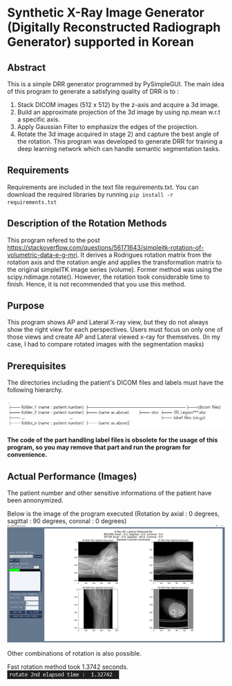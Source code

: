 # Synthetic X-Ray Image Generator (Digitally Reconstructed Radiograph Generator) supported in Korean

## Abstract
This is a simple DRR generator programmed by PySimpleGUI. The main idea of this program to generate a satisfying quality of DRR is to :
1) Stack DICOM images (512 x 512) by the z-axis and acquire a 3d image.
2) Build an approximate projection of the 3d image by using np.mean w.r.t a specific axis.
3) Apply Gaussian Filter to emphasize the edges of the projection.
4) Rotate the 3d image acquired in stage 2) and capture the best angle of the rotation.
This program was developed to generate DRR for training a deep learning network which can handle semantic segmentation tasks.

## Requirements
Requirements are included in the text file requirements.txt. You can download the required libraries by running
`pip install -r requirements.txt`

## Description of the Rotation Methods
This program refered to the post https://stackoverflow.com/questions/56171643/simpleitk-rotation-of-volumetric-data-e-g-mri. 
It derives a Rodrigues rotation matrix from the rotation axis and the rotation angle and applies the transformation matrix to 
the original simpleITK image series (volume).
Former method was using the scipy.ndimage.rotate(). However, the rotation took considerable time to finish. Hence, it is not recommended that
you use this method.

## Purpose
This program shows AP and Lateral X-ray view, but they do not always show the right view for each perspectives. Users must focus on only one of
those views and create AP and Lateral viewed x-ray for themselves. (In my case, I had to compare rotated images with the segmentation masks)

## Prerequisites
The directories including the patient's DICOM files and labels must have the following hierarchy.

![Alt text](./file_hier.jpg "file hierarchy")                   

**The code of the part handling label files is obsolete for the usage of this program, so you may remove that part and run the program for convenience.**

## Actual Performance (Images)
The patient number and other sensitive informations of the patient have been annonymized.

Below is the image of the program executed (Rotation by axial : 0 degrees, sagittal : 90 degrees, coronal : 0 degrees) 
![Alt text](./outlook.jpg "DRR Generated")

Other combinations of rotation is also possible.

Fast rotation method took 1.3742 seconds.
![Alt text](./performance.jpg "Took 1.3742 secs")
